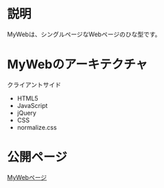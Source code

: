# 説明
MyWebは、シングルページなWebページのひな型です。  

# MyWebのアーキテクチャ

クライアントサイド
- HTML5
- JavaScript
- jQuery
- CSS
- normalize.css

# 公開ページ
[MyWebページ](https://www.ison-t.com/myweb/index.html)

